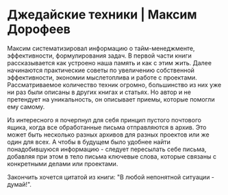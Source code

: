 # Джедайские техники | Максим Дорофеев

Максим систематизировал информацию о тайм-менеджменте, эффективности, формулирования задач. В первой части книги рассказывается как устроено наша память и как с этим жить. Далее начинаются практические советы по увеличению собственной эффективности, экономии мыслетоплива и работе с проектами. Рассматриваемое количество техник огромно, большинство из них уже ни раз были описаны в других книгах и статьях. Но автор и не претендует на уникальность, он описывает приемы, которые помогли ему самому.

Из интересного я почерпнул для себя принцип пустого почтового ящика, когда все обработанные письма отправляются в архив. Это может быть несколько разных архивов для разных проектов или же один для всех. А чтобы в будущем было удобнее найти понадобившуюся информацию - следует пересылать себе письма, добавляя при этом в тело письма ключевые слова, которые связаны с конкретными делами или проектами.

Закончить хочется цитатой из книги: "В любой непонятной ситуации - думай!".
